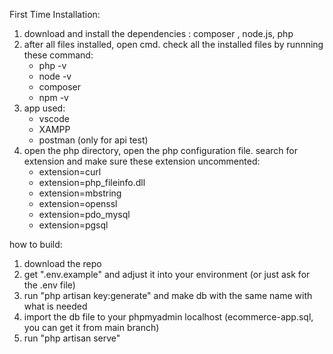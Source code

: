 First Time Installation: 
1. download and install the dependencies : composer , node.js, php
2. after all files installed, open cmd. check all the installed files by runnning these command:
    - php -v
    - node -v
    - composer
    - npm -v
3. app used:
    - vscode
    - XAMPP
    - postman (only for api test)
4. open the php directory, open the php configuration file. search for extension and make sure these extension uncommented: 
    - extension=curl
    - extension=php_fileinfo.dll
    - extension=mbstring
    - extension=openssl
    - extension=pdo_mysql
    - extension=pgsql
 
how to build: 
1. download the repo
2. get ".env.example" and adjust it into your environment (or just ask for the .env file)
3. run "php artisan key:generate" and make db with the same name with what is needed
4. import the db file to your phpmyadmin localhost (ecommerce-app.sql, you can get it from main branch) 
5. run "php artisan serve"
